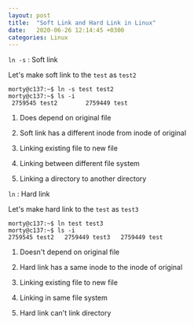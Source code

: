 ```yaml
---
layout: post
title:  "Soft Link and Hard Link in Linux"
date:   2020-06-26 12:14:45 +0300
categories: Linux
---
```


`ln -s` : Soft link

Let's make soft link to the `test` as `test2`

```
morty@c137:~$ ln -s test test2
morty@c137:~$ ls -i
 2759545 test2        2759449 test   
```

1.  Does depend on original file

2.  Soft link has a different inode from inode of original 

3.  Linking existing file to new file

4.  Linking between different  file system

5.  Linking a directory to another directory  



`ln` : Hard link

Let's make hard link to the `test` as `test3`

```
morty@c137:~$ ln test test3
morty@c137:~$ ls -i
2759545 test2   2759449 test3   2759449 test                 
 ```
       
1.  Doesn't depend on original file

2.  Hard link has a same inode to the inode of original

3.  Linking existing file to new file

4.  Linking in same file system

5.  Hard link can't link directory





